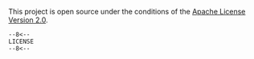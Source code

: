 This project is open source under the conditions of the
[Apache License Version 2.0](https://www.apache.org/licenses/LICENSE-2.0.html).

```text
--8<--
LICENSE
--8<--
```
